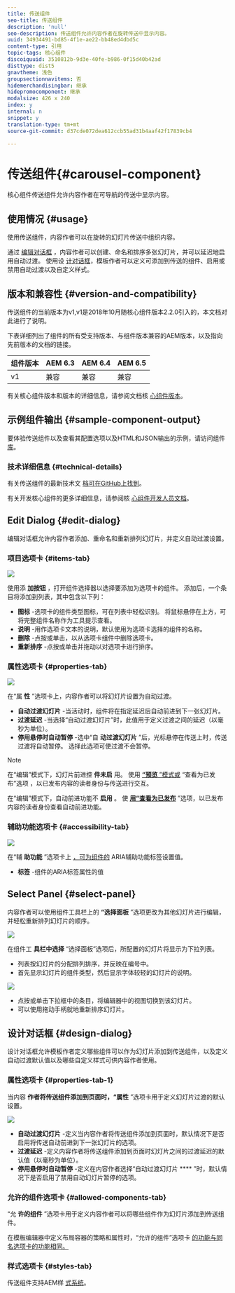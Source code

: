 ```yaml
---
title: 传送组件
seo-title: 传送组件
description: 'null'
seo-description: 传送组件允许内容作者在旋转传送中显示内容。
uuid: 34934491-bd85-4f1e-ae22-bb48ed4dbd5c
content-type: 引用
topic-tags: 核心组件
discoiquuid: 3510812b-9d3e-40fe-b986-0f15d40b42ad
disttype: dist5
gnavtheme: 浅色
groupsectionnavitems: 否
hidemerchandisingbar: 继承
hidepromocomponent: 继承
modalsize: 426 x 240
index: y
internal: n
snippet: y
translation-type: tm+mt
source-git-commit: d37cde072dea612ccb55ad31b4aaf42f17839cb4

---
```



# 传送组件{#carousel-component}

核心组件传送组件允许内容作者在可导航的传送中显示内容。

## 使用情况 {#usage}

使用传送组件，内容作者可以在旋转的幻灯片传送中组织内容。

通过 [编辑对话框](#edit-dialog) ，内容作者可以创建、命名和排序多张幻灯片，并可以延迟地启用自动过渡。 使用设 [计对话框](#design-dialog)，模板作者可以定义可添加到传送的组件、启用或禁用自动过渡以及自定义样式。

## 版本和兼容性 {#version-and-compatibility}

传送组件的当前版本为v1,v1是2018年10月随核心组件版本2.2.0引入的，本文档对此进行了说明。

下表详细列出了组件的所有受支持版本、与组件版本兼容的AEM版本，以及指向先前版本的文档的链接。

| 组件版本 | AEM 6.3 | AEM 6.4 | AEM 6.5 |
|--- |--- |--- |--- |
| v1 | 兼容 | 兼容 | 兼容 |

有关核心组件版本和版本的详细信息，请参阅文档核 [心组件版本](versions.md)。

## 示例组件输出 {#sample-component-output}

要体验传送组件以及查看其配置选项以及HTML和JSON输出的示例，请访问组件 [库](http://opensource.adobe.com/aem-core-wcm-components/library/carousel.html)。

### 技术详细信息 {#technical-details}

有关传送组件的最新技术文 [档可在GitHub上找到](https://github.com/adobe/aem-core-wcm-components/blob/master/content/src/content/jcr_root/apps/core/wcm/components/carousel/v1/carousel)。

有关开发核心组件的更多详细信息，请参阅核 [心组件开发人员文档](developing.md)。

## Edit Dialog {#edit-dialog}

编辑对话框允许内容作者添加、重命名和重新排列幻灯片，并定义自动过渡设置。

### 项目选项卡 {#items-tab}

![](assets/screen-shot-2019-08-29-12.01.39.png)

使用添 **加按钮** ，打开组件选择器以选择要添加为选项卡的组件。 添加后，一个条目将添加到列表，其中包含以下列：

* **图标** -选项卡的组件类型图标，可在列表中轻松识别。 将鼠标悬停在上方，可将完整组件名称作为工具提示查看。
* **说明** -用作选项卡文本的说明，默认使用为选项卡选择的组件的名称。
* **删除** -点按或单击，以从选项卡组件中删除选项卡。
* **重新排序** -点按或单击并拖动以对选项卡进行排序。

### 属性选项卡 {#properties-tab}

![](assets/screen-shot-2019-08-29-12.01.57.png)

在“属 **性** ”选项卡上，内容作者可以将幻灯片设置为自动过渡。

* **自动过渡幻灯片** -当活动时，组件将在指定延迟后自动前进到下一张幻灯片。
* **过渡延迟** -当选择“自动过渡幻灯片”时，此值用于定义过渡之间的延迟（以毫秒为单位）。
* **停用悬停时自动暂停** -选中“自 **动过渡幻灯片** ”后，光标悬停在传送上时，传送过渡将自动暂停。 选择此选项可使过渡不会暂停。

>[!NOTE]
>
>在“编辑”模式下，幻灯片前进控 **件未启** 用。 使用 [**“预览** ”模式或](https://helpx.adobe.com/experience-manager/6-5/sites/authoring/using/editing-content.html) “查看为已发布”选项 **[](https://helpx.adobe.com/experience-manager/6-5/sites/authoring/using/editing-content.html)** ，以已发布内容的读者身份与传送进行交互。
>
>在“编辑”模式下，自动前进功能不 **启用** 。 使 **[用“查看为已发布](https://helpx.adobe.com/experience-manager/6-5/sites/authoring/using/editing-content.html)** ”选项，以已发布内容的读者身份查看自动前进功能。

### 辅助功能选项卡 {#accessibility-tab}

![](assets/screen-shot-2019-08-29-12.02.22.png)

在“辅 **助功能** ”选项卡上 [，可为组件的](https://www.w3.org/WAI/standards-guidelines/aria/) ARIA辅助功能标签设置值。

* **标签** -组件的ARIA标签属性的值

## Select Panel {#select-panel}

内容作者可以使用组件工具栏上的 **“选择面板** ”选项更改为其他幻灯片进行编辑，并轻松重新排列幻灯片的顺序。

![](assets/screenshot_2018-10-11at165417.png)

在组件工 **具栏中选择** “选择面板”选项后，所配置的幻灯片将显示为下拉列表。

* 列表按幻灯片的分配排列排序，并反映在编号中。
* 首先显示幻灯片的组件类型，然后显示字体较轻的幻灯片的说明。

![](assets/opera_snapshot_2018-11-28141537localhost.png)

* 点按或单击下拉框中的条目，将编辑器中的视图切换到该幻灯片。
* 可以使用拖动手柄就地重新排序幻灯片。

## 设计对话框 {#design-dialog}

设计对话框允许模板作者定义哪些组件可以作为幻灯片添加到传送组件，以及定义自动过渡默认值以及哪些自定义样式可供内容作者使用。

### 属性选项卡 {#properties-tab-1}

当内容 **作者将传送组件添加到页面时，“属性** ”选项卡用于定义幻灯片过渡的默认设置。

![](assets/screenshot_2018-11-28at141824.png)

* **自动过渡幻灯片** -定义当内容作者将传送组件添加到页面时，默认情况下是否启用将传送自动前进到下一张幻灯片的选项。
* **过渡延迟** -定义内容作者将传送组件添加到页面时幻灯片之间的过渡延迟的默认值（以毫秒为单位）。
* **停用悬停时自动暂停** -定义在内容作者选择“自动过渡幻灯片 **** ”时，默认情况下是否启用了禁用自动幻灯片暂停的选项。

### 允许的组件选项卡 {#allowed-components-tab}

“允 **许的组件** ”选项卡用于定义内容作者可以将哪些组件作为幻灯片添加到传送组件。

在模板编辑器中定义布局容器的策略和属性时，“允许的组件”选项卡 [的功能与同名选项卡的功能相同。](https://helpx.adobe.com/experience-manager/6-5/sites/authoring/using/templates.html)

### 样式选项卡 {#styles-tab}

传送组件支持AEM样 [式系统](authoring.md#component-styling)。
